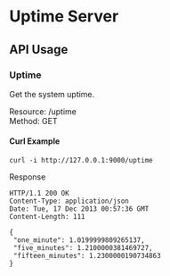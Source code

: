 # Uptime Server

## API Usage

### Uptime

Get the system uptime.

Resource: /uptime  
Method: GET

#### Curl Example
```
curl -i http://127.0.0.1:9000/uptime
```

Response

```
HTTP/1.1 200 OK
Content-Type: application/json
Date: Tue, 17 Dec 2013 00:57:36 GMT
Content-Length: 111

{
 "one_minute": 1.0199999809265137,
 "five_minutes": 1.2100000381469727,
 "fifteen_minutes": 1.2300000190734863
}
```
